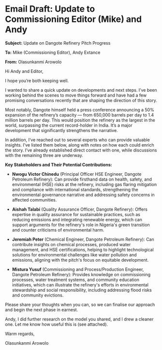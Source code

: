 # Email Draft: Update to Commissioning Editor (Mike) and Andy

**Subject:** Update on Dangote Refinery Pitch Progress

**To:** Mike (Commissioning Editor), Andy Extance

**From:** Olasunkanmi Arowolo

Hi Andy and Editor,

I hope you’re both keeping well.

I wanted to share a quick update on developments and next steps. I’ve been working behind the scenes to move things forward and have had a few promising conversations recently that are shaping the direction of this story.

Most notably, Dangote himself held a press conference announcing a 50% expansion of the refinery’s capacity — from 650,000 barrels per day to 1.4 million barrels per day. This would position the refinery as the largest in the world, surpassing the current record-holder in India. It’s a major development that significantly strengthens the narrative.

In addition, I’ve reached out to several experts who can provide valuable insights. I’ve listed them below, along with notes on how each could enrich the story. I’ve already established direct contact with one, while discussions with the remaining three are underway.

**Key Stakeholders and Their Potential Contributions:**

- **Nwogu Victor Chinedu** (Principal Officer HSE Engineer, Dangote Petroleum Refinery): Can provide firsthand data on health, safety, and environmental (HSE) risks at the refinery, including gas flaring mitigation and compliance with international standards, strengthening the environmental governance narrative and addressing safety concerns in affected communities.
  
- **Aishah Talabi** (Quality Assurance Officer, Dangote Refinery): Offers expertise in quality assurance for sustainable practices, such as reducing emissions and integrating renewable energy, which can support arguments for the refinery's role in Nigeria's green transition and counter criticisms of environmental harm.
  
- **Jeremiah Peter** (Chemical Engineer, Dangote Petroleum Refinery): Can contribute insights on chemical processes, produced water management, and HSE certifications, helping to highlight technological solutions for environmental challenges like water pollution and emissions, aligning with the pitch's focus on equitable development.
  
- **Mistura Yusuf** (Commissioning and Process/Production Engineer, Dangote Petroleum Refinery): Provides knowledge on commissioning processes, water treatment systems, and community education initiatives, which can illustrate the refinery's efforts in environmental stewardship and social responsibility, including addressing flood risks and community evictions.

Please share your thoughts when you can, so we can finalise our approach and begin the next phase in earnest.

Andy, I did further research on the model you shared, and I drew a cleaner one. Let me know how useful this is (see attached).

Warm regards,

Olasunkanmi Arowolo
